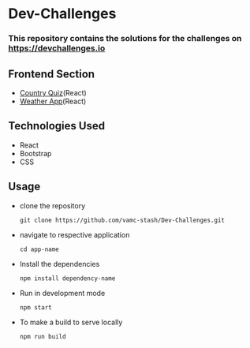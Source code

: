 # Dev-Challenges

### This repository contains the solutions for the challenges on https://devchallenges.io


## Frontend Section
  - [Country Quiz](https://github.com/vamc-stash/Dev-Challenges/tree/master/country-quiz)(React)
  - [Weather App](https://github.com/vamc-stash/Dev-Challenges/tree/master/weather-app)(React)

## Technologies Used
  - React
  - Bootstrap
  - CSS

## Usage
  - clone the repository
    ```
    git clone https://github.com/vamc-stash/Dev-Challenges.git
    ```
  - navigate to respective application
    ```
    cd app-name
    ```
  - Install the dependencies
    ```
    npm install dependency-name
    ```
  - Run in development mode
    ```
    npm start
    ```
  - To make a build to serve locally
    ```
    npm run build
    ```
